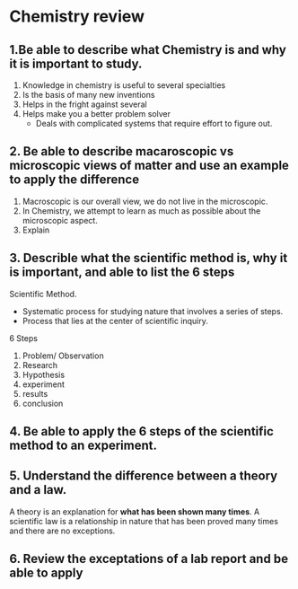 # Chemistry review

## 1.Be able to describe what Chemistry is and why it is important to study.

1. Knowledge in chemistry is useful to several specialties
2. Is the basis of many new inventions
3. Helps in the fright against several
4. Helps make you a better problem solver
   - Deals with complicated systems that require effort to figure out.

## 2. Be able to describe macaroscopic vs microscopic views of matter and use an example to apply the difference

1. Macroscopic is our overall view, we do not live in the microscopic.
2. In Chemistry, we attempt to learn as much as possible about the microscopic aspect.
3. Explain

## 3. Describle what the scientific method is, why it is important, and able to list the 6 steps

Scientific Method.

- Systematic process for studying nature that involves a series of steps.
- Process that lies at the center of scientific inquiry.

6 Steps

1. Problem/ Observation 
2. Research 
3. Hypothesis 
4. experiment 
5. results 
6. conclusion

## 4. Be able to apply the 6 steps of the scientific method to an experiment.

## 5. Understand the difference between a theory and a law.

A theory is an explanation for **what has been shown many times**. A scientific law is a relationship in nature that has been proved many times and there are no exceptions.

## 6. Review the exceptations of a lab report and be able to apply





